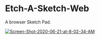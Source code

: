 # Etch-A-Sketch-Web
A browser Sketch Pad.

<a href="https://ibb.co/kSLswHz"><img src="https://i.ibb.co/Ny0dJVf/Screen-Shot-2020-06-21-at-8-02-34-AM.png" alt="Screen-Shot-2020-06-21-at-8-02-34-AM" border="0"></a>
